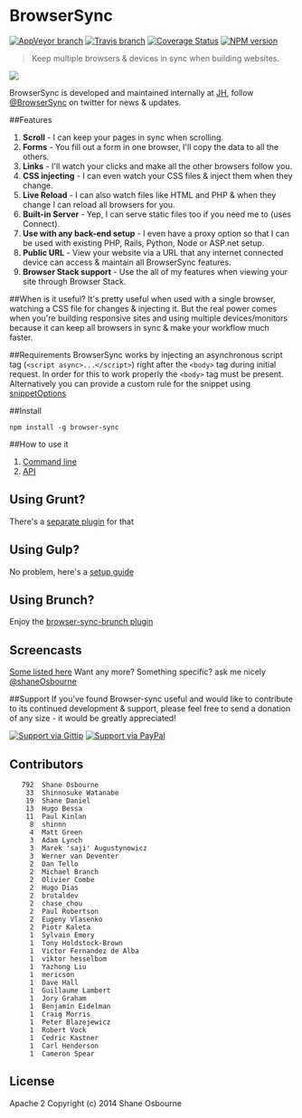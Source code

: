 # BrowserSync 
[![AppVeyor branch](https://img.shields.io/appveyor/ci/shakyshane/browser-sync/master.svg?style=flat-square&label=windows)]() 
[![Travis branch](https://img.shields.io/travis/BrowserSync/browser-sync/master.svg?style=flat-square&label=linux)]() 
[![Coverage Status](https://img.shields.io/coveralls/shakyShane/browser-sync.svg?style=flat-square)](https://coveralls.io/r/shakyShane/browser-sync?branch=master) 
[![NPM version](https://img.shields.io/npm/v/browser-sync.svg?style=flat-square)](https://www.npmjs.com/package/browser-sync)

> Keep multiple browsers & devices in sync when building websites.

<a href="http://www.wearejh.com"><img src="http://cl.ly/image/3Y3O0M2z310j/jh-100-red.png" /></a>

BrowserSync is developed and maintained internally at <a href="http://www.wearejh.com">JH</a>, follow <a href="http://www.twitter.com/browsersync">@BrowserSync</a> on twitter for news & updates.

##Features
1. **Scroll** - I can keep your pages in sync when scrolling.
2. **Forms** - You fill out a form in one browser, I'll copy the data to all the others.
3. **Links** - I'll watch your clicks and make all the other browsers follow you.
4. **CSS injecting** - I can even watch your CSS files & inject them when they change.
5. **Live Reload** - I can also watch files like HTML and PHP & when they change I can reload all browsers for you.
6. **Built-in Server** - Yep, I can serve static files too if you need me to (uses Connect).
7. **Use with any back-end setup** - I even have a proxy option so that I can be used with existing PHP, Rails, Python, Node or ASP.net setup.
8. **Public URL** - View your website via a URL that any internet connected device can access & maintain all BrowserSync features.
9. **Browser Stack support** - Use the all of my features when viewing your site through Browser Stack.


##When is it useful?
It's pretty useful when used with a single browser, watching a CSS file for changes & injecting it. But the real power comes when you're building responsive sites and using multiple devices/monitors because it can keep all browsers in sync & make your workflow much faster.

##Requirements
BrowserSync works by injecting an asynchronous script tag (`<script async>...</script>`) right after the `<body>` tag 
during initial request. In order for this to work properly the `<body>` tag must be present. Alternatively you 
can provide a custom rule for the snippet using [snippetOptions](http://www.browsersync.io/docs/options/#option-snippetOptions)

##Install
```
npm install -g browser-sync
```
##How to use it

1. [Command line](http://www.browsersync.io/docs/command-line/)
2. [API](http://www.browsersync.io/docs/api/)

## Using Grunt?
There's a [separate plugin](https://github.com/shakyShane/grunt-browser-sync) for that

## Using Gulp?
No problem, here's a [setup guide](http://www.browsersync.io/docs/gulp)

## Using Brunch?
Enjoy the [browser-sync-brunch plugin](https://github.com/ocombe/browser-sync-brunch)

## Screencasts
[Some listed here](https://github.com/shakyShane/browser-sync/wiki/Screencasts)
Want any more? Something specific? ask me nicely [@shaneOsbourne](http://www.twitter.com/shaneOsbourne)

##Support
If you've found Browser-sync useful and would like to contribute to its continued development & support, please feel free to send a donation of any size - it would be greatly appreciated!

[![Support via Gittip](https://rawgithub.com/chris---/Donation-Badges/master/gittip.jpeg)](https://www.gittip.com/shakyshane)
[![Support via PayPal](https://rawgithub.com/chris---/Donation-Badges/master/paypal.jpeg)](https://www.paypal.com/cgi-bin/webscr?cmd=_donations&business=shakyshane%40gmail%2ecom&lc=US&item_name=browser%2dsync)

## Contributors

```
   792	Shane Osbourne
    33	Shinnosuke Watanabe
    19	Shane Daniel
    13	Hugo Bessa
    11	Paul Kinlan
     8	shinnn
     4	Matt Green
     3	Adam Lynch
     3	Marek 'saji' Augustynowicz
     3	Werner van Deventer
     2	Dan Tello
     2	Michael Branch
     2	Olivier Combe
     2	Hugo Dias
     2	brutaldev
     2	chase_chou
     2	Paul Robertson
     2	Eugeny Vlasenko
     2	Piotr Kaleta
     1	Sylvain Emery
     1	Tony Holdstock-Brown
     1	Victor Fernandez de Alba
     1	viktor hesselbom
     1	Yazhong Liu
     1	mericson
     1	Dave Hall
     1	Guillaume Lambert
     1	Jory Graham
     1	Benjamín Eidelman
     1	Craig Morris
     1	Peter Blazejewicz
     1	Robert Vock
     1	Cedric Kastner
     1	Carl Henderson
     1	Cameron Spear
```

## License
Apache 2
Copyright (c) 2014 Shane Osbourne
